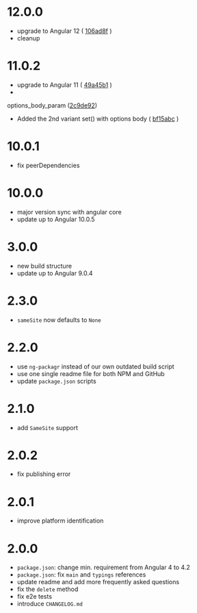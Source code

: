 # 12.0.0

- upgrade to Angular
  12 ( [106ad8f](https://github.com/stevermeister/ngx-cookie-service/pull/125/commits/106ad8f6bccb96a9bc8b9b0db5d6b5f26ca71100) )
- cleanup

# 11.0.2

- upgrade to Angular
  11 ( [49a45b1](https://github.com/stevermeister/ngx-cookie-service/commit/49a45b1f8638e97af51f7757960d7a6ed98eace8) )
-
options_body_param ([2c9de92](https://github.com/stevermeister/ngx-cookie-service/commit/2c9de92df7bb509c2adb9488b426d6cf3230aab7))
- Added the 2nd variant set() with options
  body ( [bf15abc](https://github.com/stevermeister/ngx-cookie-service/commit/bf15abc51e6e063e8075dd1531f4b70b24fe3739) )

# 10.0.1

- fix peerDependencies

# 10.0.0

- major version sync with angular core
- update up to Angular 10.0.5

# 3.0.0

- new build structure
- update up to Angular 9.0.4

# 2.3.0

- `sameSite` now defaults to `None`

# 2.2.0

- use `ng-packagr` instead of our own outdated build script
- use one single readme file for both NPM and GitHub
- update `package.json` scripts

# 2.1.0

- add `SameSite` support

# 2.0.2

- fix publishing error

# 2.0.1

- improve platform identification

# 2.0.0

- `package.json`: change min. requirement from Angular 4 to 4.2
- `package.json`: fix `main` and `typings` references
- update readme and add more frequently asked questions
- fix the `delete` method
- fix e2e tests
- introduce `CHANGELOG.md`
